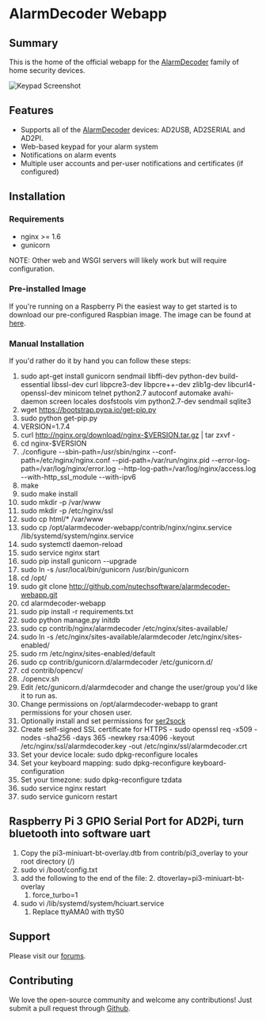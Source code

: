 # AlarmDecoder Webapp

## Summary

This is the home of the official webapp for the [AlarmDecoder](http://www.alarmdecoder.com) family of home security devices.

![Keypad Screenshot](http://github.com/nutechsoftware/alarmdecoder-webapp/raw/master/screenshot.png "Keypad Screenshot")

## Features

- Supports all of the [AlarmDecoder](http://www.alarmdecoder.com) devices: AD2USB, AD2SERIAL and AD2PI.
- Web-based keypad for your alarm system
- Notifications on alarm events
- Multiple user accounts and per-user notifications and certificates (if configured)

## Installation

### Requirements

- nginx >= 1.6
- gunicorn

NOTE: Other web and WSGI servers will likely work but will require configuration.

### Pre-installed Image

If you're running on a Raspberry Pi the easiest way to get started is to download our pre-configured Raspbian image.  The image can be found at [here](http://www.alarmdecoder.com/wiki/index.php/Raspberry_Pi).

### Manual Installation

If you'd rather do it by hand you can follow these steps:

1. sudo apt-get install gunicorn sendmail libffi-dev python-dev build-essential libssl-dev curl libpcre3-dev libpcre++-dev zlib1g-dev libcurl4-openssl-dev minicom telnet python2.7 autoconf automake avahi-daemon screen locales dosfstools vim python2.7-dev sendmail sqlite3
2. wget https://bootstrap.pypa.io/get-pip.py
3. sudo python get-pip.py
4. VERSION=1.7.4
5. curl http://nginx.org/download/nginx-$VERSION.tar.gz | tar zxvf -
6. cd nginx-$VERSION
7. ./configure --sbin-path=/usr/sbin/nginx --conf-path=/etc/nginx/nginx.conf --pid-path=/var/run/nginx.pid --error-log-path=/var/log/nginx/error.log --http-log-path=/var/log/nginx/access.log --with-http_ssl_module --with-ipv6
8. make
9. sudo make install
10. sudo mkdir -p /var/www
11. sudo mkdir -p /etc/nginx/ssl
11. sudo cp html/* /var/www
12. sudo cp /opt/alarmdecoder-webapp/contrib/nginx/nginx.service /lib/systemd/system/nginx.service
13. sudo systemctl daemon-reload
14. sudo service nginx start
15. sudo pip install gunicorn --upgrade
16. sudo ln -s /usr/local/bin/gunicorn /usr/bin/gunicorn
17. cd /opt/
18. sudo git clone http://github.com/nutechsoftware/alarmdecoder-webapp.git
19. cd alarmdecoder-webapp
20. sudo pip install -r requirements.txt
21. sudo python manage.py initdb
22. sudo cp contrib/nginx/alarmdecoder /etc/nginx/sites-available/
23. sudo ln -s /etc/nginx/sites-available/alarmdecoder /etc/nginx/sites-enabled/
24. sudo rm /etc/nginx/sites-enabled/default
25. sudo cp contrib/gunicorn.d/alarmdecoder /etc/gunicorn.d/
26. cd contrib/opencv/
27. ./opencv.sh
28. Edit /etc/gunicorn.d/alarmdecoder and change the user/group you'd like it to run as.
29. Change permissions on /opt/alarmdecoder-webapp to grant permissions for your chosen user.
30. Optionally install and set permissions for [ser2sock](http://github.com/alarmdecoder/ser2sock.git)
31. Create self-signed SSL certificate for HTTPS - sudo openssl req -x509 -nodes -sha256 -days 365 -newkey rsa:4096 -keyout /etc/nginx/ssl/alarmdecoder.key -out /etc/nginx/ssl/alarmdecoder.crt
32. Set your device locale:  sudo dpkg-reconfigure locales
33. Set your keyboard mapping: sudo dpkg-reconfigure keyboard-configuration
34. Set your timezone: sudo dpkg-reconfigure tzdata
35. sudo service nginx restart
36. sudo service gunicorn restart

## Raspberry Pi 3 GPIO Serial Port for AD2Pi, turn bluetooth into software uart

1. Copy the pi3-miniuart-bt-overlay.dtb from contrib/pi3_overlay to your root directory (/)
2. sudo vi /boot/config.txt
3. add the following to the end of the file:
    2. dtoverlay=pi3-miniuart-bt-overlay
    1. force_turbo=1
4. sudo vi /lib/systemd/system/hciuart.service
    1. Replace ttyAMA0 with ttyS0

## Support

Please visit our [forums](http://www.alarmdecoder.com/forums/).

## Contributing

We love the open-source community and welcome any contributions!  Just submit a pull request through [Github](http://github.com).
